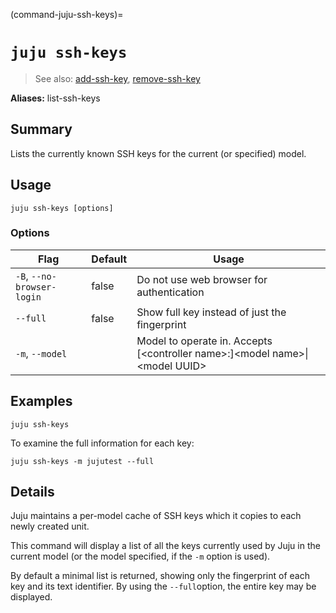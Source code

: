 (command-juju-ssh-keys)=
# `juju ssh-keys`
> See also: [add-ssh-key](#add-ssh-key), [remove-ssh-key](#remove-ssh-key)

**Aliases:** list-ssh-keys

## Summary
Lists the currently known SSH keys for the current (or specified) model.

## Usage
```juju ssh-keys [options] ```

### Options
| Flag | Default | Usage |
| --- | --- | --- |
| `-B`, `--no-browser-login` | false | Do not use web browser for authentication |
| `--full` | false | Show full key instead of just the fingerprint |
| `-m`, `--model` |  | Model to operate in. Accepts [&lt;controller name&gt;:]&lt;model name&gt;&#x7c;&lt;model UUID&gt; |

## Examples

    juju ssh-keys

To examine the full information for each key:

    juju ssh-keys -m jujutest --full


## Details

Juju maintains a per-model cache of SSH keys which it copies to each newly
created unit.

This command will display a list of all the keys currently used by Juju in
the current model (or the model specified, if the `-m` option is used).

By default a minimal list is returned, showing only the fingerprint of
each key and its text identifier. By using the `--full`option, the entire
key may be displayed.